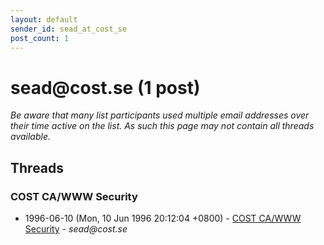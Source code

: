 ```yaml
---
layout: default
sender_id: sead_at_cost_se
post_count: 1
---
```


# sead<span>@</span>cost.se (1 post)

_Be aware that many list participants used multiple email addresses over their time active on the list. As such this page may not contain all threads available._

## Threads

### COST CA/WWW Security
+ 1996-06-10 (Mon, 10 Jun 1996 20:12:04 +0800) - [COST CA/WWW Security](/archive/1996/06/46580c47c68637350d412d583fcc896a19abbc0a0934f326fff229a39cb4d8f9) - _sead@cost.se_

